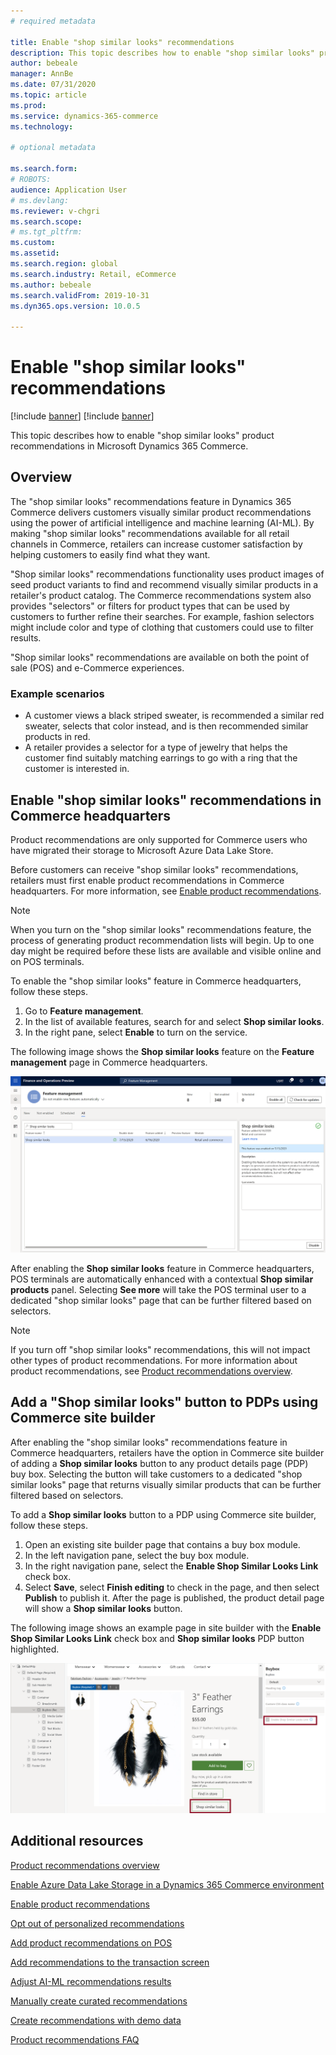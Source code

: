 ```yaml
---
# required metadata

title: Enable "shop similar looks" recommendations
description: This topic describes how to enable "shop similar looks" product recommendations in Microsoft Dynamics 365 Commerce. 
author: bebeale
manager: AnnBe
ms.date: 07/31/2020
ms.topic: article
ms.prod: 
ms.service: dynamics-365-commerce
ms.technology: 

# optional metadata

ms.search.form: 
# ROBOTS: 
audience: Application User
# ms.devlang: 
ms.reviewer: v-chgri
ms.search.scope: 
# ms.tgt_pltfrm: 
ms.custom: 
ms.assetid: 
ms.search.region: global
ms.search.industry: Retail, eCommerce
ms.author: bebeale
ms.search.validFrom: 2019-10-31
ms.dyn365.ops.version: 10.0.5

---
```


# Enable "shop similar looks" recommendations

[!include [banner](includes/banner.md)]
[!include [banner](includes/preview-banner.md)]

This topic describes how to enable "shop similar looks" product recommendations in Microsoft Dynamics 365 Commerce.

## Overview

The "shop similar looks" recommendations feature in Dynamics 365 Commerce delivers customers visually similar product recommendations using the power of artificial intelligence and machine learning (AI-ML). By making "shop similar looks" recommendations available for all retail channels in Commerce, retailers can increase customer satisfaction by helping customers to easily find what they want. 

"Shop similar looks" recommendations functionality uses product images of seed product variants to find and recommend visually similar products in a retailer's product catalog. The Commerce recommendations system also provides "selectors" or filters for product types that can be used by customers to further refine their searches. For example, fashion selectors might include color and type of clothing that customers could use to filter results.

"Shop similar looks" recommendations are available on both the point of sale (POS) and e-Commerce experiences.

### Example scenarios

- A customer views a black striped sweater, is recommended a similar red sweater, selects that color instead, and is then recommended similar products in red. 
- A retailer provides a selector for a type of jewelry that helps the customer find suitably matching earrings to go with a ring that the customer is interested in. 

## Enable "shop similar looks" recommendations in Commerce headquarters

Product recommendations are only supported for Commerce users who have migrated their storage to Microsoft Azure Data Lake Store. 

Before customers can receive "shop similar looks" recommendations, retailers must first enable product recommendations in Commerce headquarters. For more information, see [Enable product recommendations](enable-product-recommendations.md).

> [!NOTE]
> When you turn on the "shop similar looks" recommendations feature, the process of generating product recommendation lists will begin. Up to one day might be required before these lists are available and visible online and on POS terminals.

To enable the "shop similar looks" feature in Commerce headquarters, follow these steps.

1. Go to **Feature management**.
1. In the list of available features, search for and select **Shop similar looks**.
1. In the right pane, select **Enable** to turn on the service.

The following image shows the **Shop similar looks** feature on the **Feature management** page in Commerce headquarters. 

![The **Shop similar looks** feature on the **Feature management** page in Commerce headquarters](./media/enableshopsimilarlooks.png)

After enabling the **Shop similar looks** feature in Commerce headquarters, POS terminals are automatically enhanced with a contextual **Shop similar products** panel. Selecting **See more** will take the POS terminal user to a dedicated "shop similar looks" page that can be further filtered based on selectors. 

> [!NOTE]
> If you turn off "shop similar looks" recommendations, this will not impact other types of product recommendations. For more information about product recommendations, see [Product recommendations overview](product-recommendations.md).

## Add a "Shop similar looks" button to PDPs using Commerce site builder

After enabling the "shop similar looks" recommendations feature in Commerce headquarters, retailers have the option in Commerce site builder of adding a **Shop similar looks** button to any product details page (PDP) buy box. Selecting the button will take customers to a dedicated "shop similar looks" page that returns visually similar products that can be further filtered based on selectors.

To add a **Shop similar looks** button to a PDP using Commerce site builder, follow these steps.

1. Open an existing site builder page that contains a buy box module.
1. In the left navigation pane, select the buy box module.
1. In the right navigation pane, select the **Enable Shop Similar Looks Link** check box. 
1. Select **Save**, select **Finish editing** to check in the page, and then select **Publish** to publish it. After the page is published, the product detail page will show a **Shop similar looks** button.

The following image shows an example page in site builder with the **Enable Shop Similar Looks Link** check box and **Shop similar looks** PDP button highlighted. 

![Example page in site builder with the **Enable Shop Similar Looks Link** check box and **Shop similar looks** PDP button highlighted](./media/SSLecomtooling.png)

## Additional resources

[Product recommendations overview](product-recommendations.md)

[Enable Azure Data Lake Storage in a Dynamics 365 Commerce environment](enable-adls-environment.md)

[Enable product recommendations](enable-product-recommendations.md)

[Opt out of personalized recommendations](personalization-gdpr.md)

[Add product recommendations on POS](product.md)

[Add recommendations to the transaction screen](add-recommendations-control-pos-screen.md)

[Adjust AI-ML recommendations results](modify-product-recommendation-results.md)

[Manually create curated recommendations](create-editorial-recommendation-lists.md)

[Create recommendations with demo data](product-recommendations-demo-data.md)

[Product recommendations FAQ](faq-recommendations.md)
